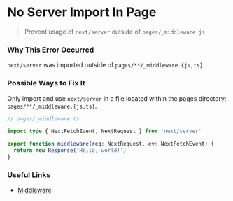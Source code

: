 # No Server Import In Page

> Prevent usage of `next/server` outside of `pages/_middleware.js`.

### Why This Error Occurred

`next/server` was imported outside of `pages/**/_middleware.{js,ts}`.

### Possible Ways to Fix It

Only import and use `next/server` in a file located within the pages directory: `pages/**/_middleware.{js,ts}`.

```ts
// pages/_middleware.ts

import type { NextFetchEvent, NextRequest } from 'next/server'

export function middleware(req: NextRequest, ev: NextFetchEvent) {
  return new Response('Hello, world!')
}
```

### Useful Links

- [Middleware](https://nextjs.org/docs/middleware)
